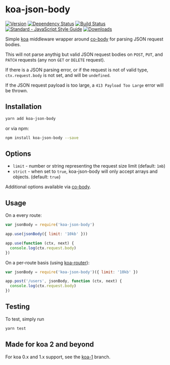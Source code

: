 koa-json-body
=============

[![Version](https://img.shields.io/npm/v/koa-json-body.svg?style=flat-square)](https://www.npmjs.com/package/koa-json-body)
[![Dependency Status](https://img.shields.io/david/venables/koa-json-body/master.svg?style=flat-square)](https://david-dm.org/venables/koa-json-body)
[![Build Status](https://img.shields.io/travis/venables/koa-json-body/master.svg?style=flat-square)](https://travis-ci.org/venables/koa-json-body)
[![Standard - JavaScript Style Guide](https://img.shields.io/badge/code%20style-standard-brightgreen.svg)](http://standardjs.com/)
[![Downloads](https://img.shields.io/npm/dm/koa-json-body.svg?style=flat-square)](https://www.npmjs.com/package/koa-json-body)

Simple [koa](https://github.com/koajs/koa) middleware wrapper around [co-body](https://github.com/visionmedia/co-body) for parsing JSON request bodies.

This will not parse anythig but valid JSON request bodies on `POST`, `PUT`, and `PATCH` requests (any non `GET` or `DELETE` request).

If there is a JSON parsing error, or if the request is not of valid type, `ctx.request.body` is not set, and will be `undefined`.

If the JSON request payload is too large, a `413 Payload Too Large` error will be thrown.

Installation
------------

```bash
yarn add koa-json-body
```

or via npm:

```bash
npm install koa-json-body --save
```

Options
-------

* `limit` - number or string representing the request size limit (default: `1mb`)
* `strict` - when set to `true`, koa-json-body will only accept arrays and objects. (default: `true`)

Additional options available via [co-body](https://github.com/cojs/co-body).

Usage
-----

On a every route:

```javascript
var jsonBody = require('koa-json-body')

app.use(jsonBody({ limit: '10kb' }))

app.use(function (ctx, next) {
  console.log(ctx.request.body)
})
```

On a per-route basis (using [koa-router](https://github.com/alexmingoia/koa-router)):

```javascript
var jsonBody = require('koa-json-body')({ limit: '10kb' })

app.post('/users', jsonBody, function (ctx, next) {
  console.log(ctx.request.body)
})
```


Testing
-------

To test, simply run

```bash
yarn test
```


Made for koa 2 and beyond
-------------------------

For koa 0.x and 1.x support, see the [koa-1](https://github.com/venables/koa-json-body/tree/koa-1) branch.
